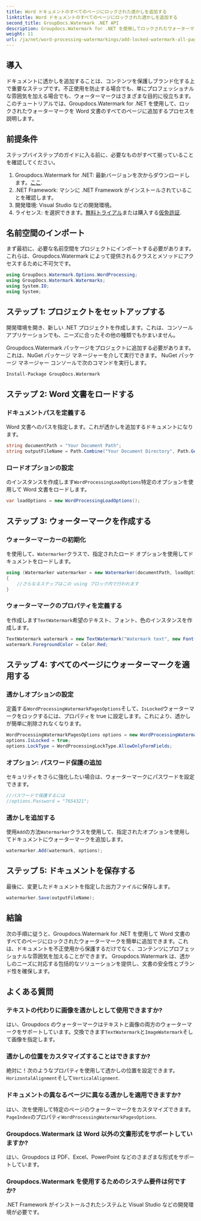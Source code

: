 ```yaml
---
title: Word ドキュメントのすべてのページにロックされた透かしを追加する
linktitle: Word ドキュメントのすべてのページにロックされた透かしを追加する
second_title: GroupDocs.Watermark .NET API
description: Groupdocs.Watermark for .NET を使用してロックされたウォーターマークを追加し、ドキュメントを保護します。簡単に実装するには、ステップバイステップのガイドに従ってください。
weight: 11
url: /ja/net/word-processing-watermarkings/add-locked-watermark-all-pages-word-docs/
---
```

## 導入
ドキュメントに透かしを追加することは、コンテンツを保護しブランド化する上で重要なステップです。不正使用を防止する場合でも、単にプロフェッショナルな雰囲気を加える場合でも、ウォーターマークはさまざまな目的に役立ちます。このチュートリアルでは、Groupdocs.Watermark for .NET を使用して、ロックされたウォーターマークを Word 文書のすべてのページに追加するプロセスを説明します。
## 前提条件
ステップバイステップのガイドに入る前に、必要なものがすべて揃っていることを確認してください。
1. Groupdocs.Watermark for .NET: 最新バージョンを次からダウンロードします。[ここ](https://releases.groupdocs.com/Watermark/net/).
2. .NET Framework: マシンに .NET Framework がインストールされていることを確認します。
3. 開発環境: Visual Studio などの開発環境。
4. ライセンス: を選択できます。[無料トライアル](https://releases.groupdocs.com/)または購入する[仮免許証](https://purchase.groupdocs.com/temporary-license/).
## 名前空間のインポート
まず最初に、必要な名前空間をプロジェクトにインポートする必要があります。これらは、Groupdocs.Watermark によって提供されるクラスとメソッドにアクセスするために不可欠です。
```csharp
using GroupDocs.Watermark.Options.WordProcessing;
using GroupDocs.Watermark.Watermarks;
using System.IO;
using System;
```
## ステップ 1: プロジェクトをセットアップする

開発環境を開き、新しい .NET プロジェクトを作成します。これは、コンソール アプリケーションでも、ニーズに合ったその他の種類でもかまいません。

Groupdocs.Watermark パッケージをプロジェクトに追加する必要があります。これは、NuGet パッケージ マネージャーを介して実行できます。 NuGet パッケージ マネージャー コンソールで次のコマンドを実行します。
```sh
Install-Package GroupDocs.Watermark
```
## ステップ 2: Word 文書をロードする
### ドキュメントパスを定義する
Word 文書へのパスを指定します。これが透かしを追加するドキュメントになります。
```csharp
string documentPath = "Your Document Path";
string outputFileName = Path.Combine("Your Document Directory", Path.GetFileName(documentPath));
```
### ロードオプションの設定
のインスタンスを作成します`WordProcessingLoadOptions`特定のオプションを使用して Word 文書をロードします。
```csharp
var loadOptions = new WordProcessingLoadOptions();
```
## ステップ 3: ウォーターマークを作成する
### ウォーターマーカーの初期化
を使用して、`Watermarker`クラスで、指定されたロード オプションを使用してドキュメントをロードします。
```csharp
using (Watermarker watermarker = new Watermarker(documentPath, loadOptions))
{
    //さらなるステップはこの using ブロック内で行われます
}
```
### ウォーターマークのプロパティを定義する
を作成します`TextWatermark`希望のテキスト、フォント、色のインスタンスを作成します。
```csharp
TextWatermark watermark = new TextWatermark("Watermark text", new Font("Arial", 19));
watermark.ForegroundColor = Color.Red;
```
## ステップ 4: すべてのページにウォーターマークを適用する
### 透かしオプションの設定
定義する`WordProcessingWatermarkPagesOptions`そして、`IsLocked`ウォーターマークをロックするには、プロパティを true に設定します。これにより、透かしが簡単に削除されなくなります。
```csharp
WordProcessingWatermarkPagesOptions options = new WordProcessingWatermarkPagesOptions();
options.IsLocked = true;
options.LockType = WordProcessingLockType.AllowOnlyFormFields;
```
### オプション: パスワード保護の追加
セキュリティをさらに強化したい場合は、ウォーターマークにパスワードを設定できます。
```csharp
//パスワードで保護するには
//options.Password = "7654321";
```
### 透かしを追加する
使用`Add`の方法`Watermarker`クラスを使用して、指定されたオプションを使用してドキュメントにウォーターマークを追加します。
```csharp
watermarker.Add(watermark, options);
```
## ステップ 5: ドキュメントを保存する
最後に、変更したドキュメントを指定した出力ファイルに保存します。
```csharp
watermarker.Save(outputFileName);
```

## 結論
次の手順に従うと、Groupdocs.Watermark for .NET を使用して Word 文書のすべてのページにロックされたウォーターマークを簡単に追加できます。これは、ドキュメントを不正使用から保護するだけでなく、コンテンツにプロフェッショナルな雰囲気を加えることができます。 Groupdocs.Watermark は、透かしのニーズに対応する包括的なソリューションを提供し、文書の安全性とブランド性を確保します。
## よくある質問
### テキストの代わりに画像を透かしとして使用できますか?
はい、Groupdocs のウォーターマークはテキストと画像の両方のウォーターマークをサポートしています。交換できます`TextWatermark`と`ImageWatermark`そして画像を指定します。
### 透かしの位置をカスタマイズすることはできますか?
絶対に！次のようなプロパティを使用して透かしの位置を設定できます。`HorizontalAlignment`そして`VerticalAlignment`.
### ドキュメントの異なるページに異なる透かしを適用できますか?
はい、次を使用して特定のページのウォーターマークをカスタマイズできます。`PageIndex`のプロパティ`WordProcessingWatermarkPagesOptions`.
### Groupdocs.Watermark は Word 以外の文書形式をサポートしていますか?
はい、Groupdocs は PDF、Excel、PowerPoint などのさまざまな形式をサポートしています。
### Groupdocs.Watermark を使用するためのシステム要件は何ですか?
.NET Framework がインストールされたシステムと Visual Studio などの開発環境が必要です。